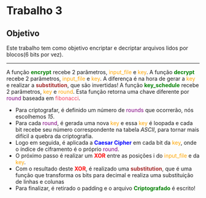 # Trabalho 3

## Objetivo
Este trabalho tem como objetivo encriptar e decriptar arquivos lidos por blocos(6 bits por vez).

---

A função <span style="color:green; font-weight:700">encrypt</span> recebe 2 parâmetros, <span style="color:orange">input_file</span> e <span style="color:orange">key</span>.
A função <span style="color:green; font-weight:700">decrypt</span> recebe 2 parâmetros, <span style="color:orange">input_file</span> e <span style="color:orange">key</span>. A diferença é na hora de gerar a <span style="color:orange">key</span> e realizar a <span style="color:brown; font-weight:700">substitution</span>, que são invertidas!
A função <span style="color:green; font-weight:700">key_schedule</span> recebe 2 parâmetros, <span style="color:orange">key</span> e <span style="color:orange">round</span>. Esta função retorna uma chave diferente por <span style="color:purple">round</span> baseada em <span style="color:#f43f5e">fibonacci</span>.

- Para criptografar, é definido um número de <span style="color:purple">rounds</span> que ocorrerão, nós escolhemos *15*.
- Para cada <span style="color:purple">round</span>, é gerada uma nova <span style="color:orange">key</span> e essa <span style="color:orange">key</span> é loopada e cada bit recebe seu número correspondente na tabela *ASCII*, para tornar mais difícil a quebra da criptografia.
- Logo em seguida, é aplicada a <span style="color:blue; font-weight:700">Caesar Cipher</span> em cada bit da <span style="color:orange">key</span>, onde o índice de ciframento é o próprio <span style="color:purple">round</span>.
- O próximo passo é realizar um <span style="color:red; font-weight:700">XOR</span> entre as posições i do <span style="color:orange">input_file</span> e da <span style="color:orange">key</span>.
- Com o resultado deste <span style="color:red; font-weight:700">XOR</span>, é realizado uma <span style="color:brown; font-weight:700">substitution</span>, que é uma função que transforma os bits para decimal e realiza uma substituição de linhas e colunas
- Para finalizar, é retirado o padding e o arquivo <span style="color:green; font-weight:700">Criptografado</span> é escrito!
